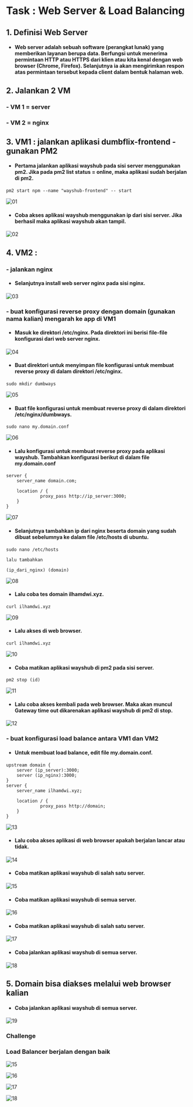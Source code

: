 # Task : Web Server & Load Balancing

## 1. Definisi Web Server

* #### Web server adalah sebuah software (perangkat lunak) yang memberikan layanan berupa data. Berfungsi untuk menerima permintaan HTTP atau HTTPS dari klien atau kita kenal dengan web browser (Chrome, Firefox). Selanjutnya ia akan mengirimkan respon atas permintaan tersebut kepada client dalam bentuk halaman web.


## 2. Jalankan 2 VM
  ### - VM 1 = server
  ### - VM 2 = nginx



## 3. VM1 : jalankan aplikasi dumbflix-frontend - gunakan PM2

* #### Pertama jalankan aplikasi wayshub pada sisi server menggunakan pm2. Jika pada pm2 list status = online, maka aplikasi sudah berjalan di pm2.
``` 
pm2 start npm --name "wayshub-frontend" -- start
```
![01](assets/1.png)

* #### Coba akses aplikasi wayshub menggunakan ip dari sisi server. Jika berhasil maka aplikasi wayshub akan tampil.
![02](assets/2.png)


## 4. VM2 :

### - jalankan nginx 

* #### Selanjutnya install web server nginx pada sisi nginx.
![03](assets/3.png)


### - buat konfigurasi reverse proxy dengan domain (gunakan nama kalian) mengarah ke app di VM1

* #### Masuk ke direktori /etc/nginx. Pada direktori ini berisi file-file konfigurasi dari web server nginx.
![04](assets/4.png)

* #### Buat direktori untuk menyimpan file konfigurasi untuk membuat reverse proxy di dalam direktori /etc/nginx.
``` 
sudo mkdir dumbways
```
![05](assets/5.png)

* #### Buat file konfigurasi untuk membuat reverse proxy di dalam direktori /etc/nginx/dumbways.
``` 
sudo nano my.domain.conf
```
![06](assets/6.png)

* #### Lalu konfigurasi untuk membuat reverse proxy pada aplikasi wayshub. Tambahkan konfigurasi berikut di dalam file my.domain.conf
``` 
server { 
    server_name domain.com; 
    
    location / { 
             proxy_pass http://ip_server:3000;
    }
}
```
![07](assets/7.png)

* #### Selanjutnya tambahkan ip dari nginx beserta domain yang sudah dibuat sebelumnya ke dalam file /etc/hosts di ubuntu. 
``` 
sudo nano /etc/hosts

lalu tambahkan

(ip_dari_nginx) (domain) 
```
![08](assets/8.png)

* #### Lalu coba tes domain ilhamdwi.xyz.
``` 
curl ilhamdwi.xyz
```
![09](assets/9.png)

* #### Lalu akses di web browser.
``` 
curl ilhamdwi.xyz
```
![10](assets/10.png)

* #### Coba matikan aplikasi wayshub di pm2 pada sisi server.
``` 
pm2 stop (id)
```
![11](assets/11.png)

* #### Lalu coba akses kembali pada web browser. Maka akan muncul Gateway time out dikarenakan aplikasi wayshub di pm2 di stop.
![12](assets/12.png)


### - buat konfigurasi load balance antara VM1 dan VM2

* #### Untuk membuat load balance, edit file my.domain.conf.
``` 
upstream domain { 
    server (ip_server):3000;
    server (ip_nginx):3000;
}
server { 
    server_name ilhamdwi.xyz; 
  
    location / { 
             proxy_pass http://domain;
    }
}
```
![13](assets/13.png)

* #### Lalu coba akses aplikasi di web browser apakah berjalan lancar atau tidak.
![14](assets/14.png)

* #### Coba matikan aplikasi wayshub di salah satu server.
![15](assets/15.png)

* #### Coba matikan aplikasi wayshub di semua server.
![16](assets/16.png)

* #### Coba matikan aplikasi wayshub di salah satu server.
![17](assets/17.png)

* #### Coba jalankan aplikasi wayshub di semua server.
![18](assets/18.png)


## 5. Domain bisa diakses melalui web browser kalian

* #### Coba jalankan aplikasi wayshub di semua server.
![19](assets/19.png)


### Challenge
### Load Balancer berjalan dengan baik

![15](assets/15.png)

![16](assets/16.png)

![17](assets/17.png)

![18](assets/18.png)